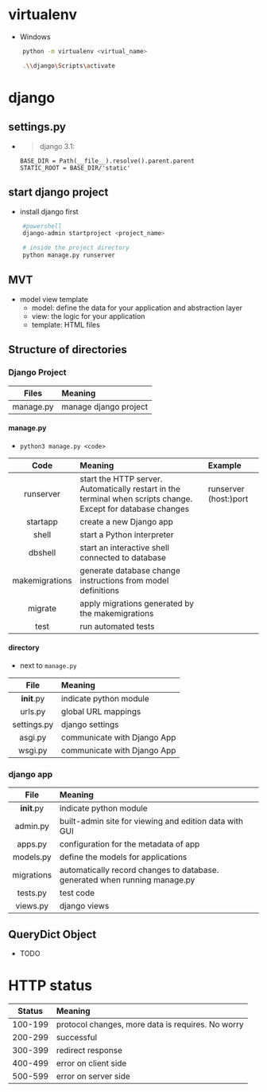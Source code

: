 

# virtualenv
* Windows
```bash
    python -m virtualenv <virtual_name>

    .\\django\Scripts\activate 
```

# django
## settings.py
* > django 3.1:
  ```
  BASE_DIR = Path(__file__).resolve().parent.parent
  STATIC_ROOT = BASE_DIR/'static'
  ```

## start django project
* install django first
```bash
    #powershell
    django-admin startproject <project_name>

    # inside the project directory
    python manage.py runserver
```

## MVT
* model view template
  * model: define the data for your application and abstraction layer
  * view: the logic for your application 
  * template: HTML files

## Structure of directories
### Django Project
|   Files   | Meaning               |
|:---------:|:----------------------|
| manage.py | manage django project |

#### manage.py
* ``python3 manage.py <code>``

|      Code      | Meaning                                                                                                       | Example               |
|:--------------:|:--------------------------------------------------------------------------------------------------------------|:----------------------|
|   runserver    | start the HTTP server. Automatically restart in the terminal when scripts change. Except for database changes | runserver (host:)port |
|    startapp    | create a new Django app                                                                                       |
|     shell      | start a Python interpreter                                                                                    |
|    dbshell     | start an interactive shell connected to database                                                              |
| makemigrations | generate database change instructions from model definitions                                                  |
|    migrate     | apply migrations generated by the makemigrations                                                              |
|      test      | run automated tests                                                                                           |

#### <project> directory
* next to ``manage.py``

|    File     | Meaning                     |
|:-----------:|:----------------------------|
| __init__.py | indicate python module      |
|   urls.py   | global URL mappings         |
| settings.py | django settings             |
|   asgi.py   | communicate with Django App |
|   wsgi.py   | communicate with Django App |

### django app
|    File     | Meaning                                                                    |
|:-----------:|:---------------------------------------------------------------------------|
| __init__.py | indicate python module                                                     |
|  admin.py   | built-admin site for viewing and edition data with GUI                     |
|   apps.py   | configuration for the metadata of app                                      |
|  models.py  | define the models for applications                                         |
| migrations  | automatically record changes to database. generated when running manage.py | 
|  tests.py   | test code                                                                  |
|  views.py   | django views                                                               |


## QueryDict Object
* TODO


# HTTP status
| Status  | Meaning                                           |
|:-------:|:--------------------------------------------------|
| 100-199 | protocol changes, more data is requires. No worry |
| 200-299 | successful                                        |
| 300-399 | redirect response                                 |
| 400-499 | error on client side                              |
| 500-599 | error on server side                              |